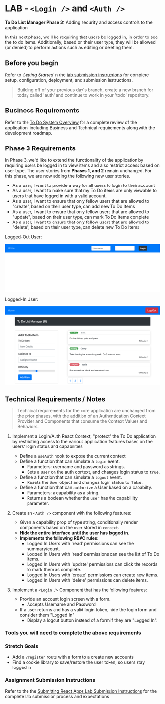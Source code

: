# LAB -  `<Login />` and `<Auth />`

**To Do List Manager Phase 3:** Adding security and access controls to the application.

In this next phase, we'll be requiring that users be logged in, in order to see the to do items. Additionally, based on their user type, they will be allowed (or denied) to perform actions such as editing or deleting them.

## Before you begin

Refer to *Getting Started*  in the [lab submission instructions](../../../reference/submission-instructions/labs/README.md) for complete setup, configuration, deployment, and submission instructions.

> Building off of your previous day's branch, create a new branch for today called 'auth' and continue to work in your 'todo' repository.

## Business Requirements

Refer to the [To Do System Overview](../../TodoApi/README.md) for a complete review of the application, including Business and Technical requirements along with the development roadmap.

## Phase 3 Requirements

In Phase 3, we'd like to extend the functionality of the application by requiring users be logged in to view items and also restrict access based on user type. The user stories from **Phases 1, and 2** remain unchanged. For this phase, we are now adding the following new user stories.

- As a user, I want to provide a way for all users to login to their account
- As a user, I want to make sure that my To Do items are only viewable to users that have logged in with a valid account.
- As a user, I want to ensure that only fellow users that are allowed to "create", based on their user type, can add new To Do Items
- As a user, I want to ensure that only fellow users that are allowed to "update", based on their user type, can mark To Do Items complete
- As a user, I want to ensure that only fellow users that are allowed to "delete", based on their user type, can delete new To Do Items

Logged-Out User:

![LoggedOut](todo-logged-out.png)

Logged-In User:

![LoggedIn](todo-user.png)

## Technical Requirements / Notes

> Technical requirements for the core application are unchanged from the prior phases, with the addition of an Authentication Context Provider and Components that consume the Context Values and Behaviors.

1. Implement a Login/Auth React Context, "protect" the To Do application by restricting access to the various application features based on the users' login status and capabilities.
   - Define a `useAuth` hook to expose the current context
   - Define a function that can simulate a `login` event.
     - Parameters: username and password as strings.
     - Sets a `User` on the auth context, and changes login status to `true`.
   - Define a function that can simulate a `logout` event.
     - Resets the `User` object and changes login status to `false.
   - Define a function that can `authorize` a User based on a capabilty.
     - Parameters: a capability as a string.
     - Returns a boolean whether the `user` has the capabililty parameter.

2. Create an `<Auth />` component with the following features:
   - Given a capability prop of type string, conditionally render components based on the `user` stored in `context`.
   - **Hide the entire interface until the user has logged in.**
   - **Implements the following RBAC rules:**
     - Logged In Users with 'read' permissions can see the summary/count.
     - Logged In Users with 'read' permissions can see the list of To Do Items.
     - Logged In Users with 'update' permissions can click the records to mark them as complete.
     - Logged In Users with 'create' permissions can create new items.
     - Logged In Users with 'delete' permissions can delete items.

3. Implement a `<Login />` Component that has the following features:
   - Provide an account login screen with a form.
     - Accepts Username and Password
   - If a user returns and has a valid login token, hide the login form and consider them "Logged In"
     - Display a logout button instead of a form if they are "Logged In".

### Tools you will need to complete the above requirements

### Stretch Goals

- Add a `/register` route with a form to a create new accounts
- Find a cookie library to save/restore the user token, so users stay logged in

### Assignment Submission Instructions

Refer to the the [Submitting React Apps Lab Submission Instructions](../../../reference/submission-instructions/labs/react-apps.md) for the complete lab submission process and expectations
